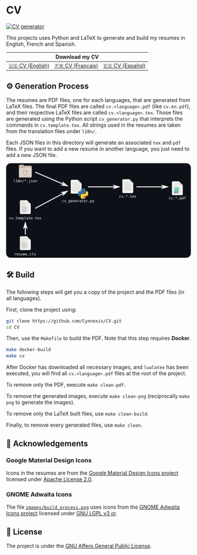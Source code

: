 # CV

[![CV generator](https://github.com/Cynnexis/CV/actions/workflows/main.yml/badge.svg)](https://github.com/Cynnexis/CV/actions/workflows/main.yml)

This projects uses Python and LaTeX to generate and build my resumes in English, French and Spanish.

<table align="center">
  <thead>
    <tr>
      <th colspan="3" align="center">Download my CV</th>
    </tr>
  </thead>
  <tbody>
    <tr>
      <td align="center"><a href="https://github.com/Cynnexis/CV/releases/latest/download/cv.en.pdf">🇺🇸 CV (English)</a></td>
      <td align="center"><a href="https://github.com/Cynnexis/CV/releases/latest/download/cv.fr.pdf">🇫🇷 CV (Français)</a></td>
      <td align="center"><a href="https://github.com/Cynnexis/CV/releases/latest/download/cv.es.pdf">🇪🇸 CV (Español)</a></td>
    </tr>
  </tbody>
</table>

## ⚙ Generation Process

The resumes are PDF files, one for each languages, that are generated from LaTeX files. The final PDF files are called `cv.<language>.pdf` (like `cv.en.pdf`), and their respective LaTeX files are called `cv.<language>.tex`. Those files are generated using the Python script `cv_generator.py` that interprets the commands in `cv.template.tex`. All strings used in the resumes are taken from the translation files under `l10n/`.

Each JSON files in this directory will generate an associated `tex` and `pdf` files. If you want to add a new resume in another language, you just need to add a new JSON file.

![Build generation](images/build_process.png)

## 🛠 Build

The following steps will get you a copy of the project and the PDF files (in all languages).

First, clone the project using:

```bash
git clone https://github.com/Cynnexis/CV.git
cd CV
```

Then, use the `Makefile` to build the PDF. Note that this step requires **Docker**.

```bash
make docker-build
make cv
```

After Docker has downloaded all necessary images, and `lualatex` has been executed, you will find all `cv.<language>.pdf` files at the root of the project.

To remove only the PDF, execute `make clean-pdf`.

To remove the generated images, execute `make clean-png` (reciprocally `make png` to generate the images).

To remove only the LaTeX built files, use `make clean-build`.

Finally, to remove every generated files, use `make clean`.

## 🤝 Acknowledgements

### Google Material Design Icons

Icons in the resumes are from the [Google Material Design Icons project](https://github.com/google/material-design-icons) licensed under [Apache License 2.0](https://github.com/google/material-design-icons/blob/master/LICENSE).

### GNOME Adwaita Icons

The file [`images/build_process.png`](images/build_process.png) uses icons from the [GNOME Adwaita Icons project](https://gitlab.gnome.org/GNOME/adwaita-icon-theme/-/blob/master/COPYING) licensed under [GNU LGPL v3 or](https://gitlab.gnome.org/GNOME/adwaita-icon-theme/-/blob/master/COPYING).

## 📝 License

The project is under the [GNU Affero General Public License](LICENSE).
